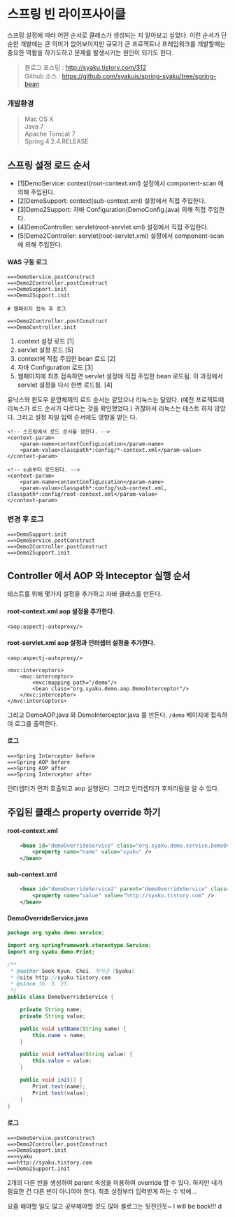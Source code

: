 # 스프링 빈 라이프사이클

스프링 설정에 따라 어떤 순서로 클래스가 생성되는 지 알아보고 싶었다.
이런 순서가 단순한 개발에는 큰 의미가 없어보이지만 규모가 큰 프로젝트나 프레임워크를 개발할때는 중요한 역활을 하기도하고 문제를 발생시키는 원인이 되기도 한다.

> 블로그 포스팅 : http://syaku.tistory.com/312  
Github 소스 : https://github.com/syakuis/spring-syaku/tree/spring-bean


### 개발환경

> Mac OS X  
Java 7  
Apache Tomcat 7  
Spring 4.2.4.RELEASE  

## 스프링 설정 로드 순서

- [1]DemoService: context(root-context.xml) 설정에서 component-scan 에 의해 주입된다.
- [2]DemoSupport: context(sub-context.xml) 설정에서 직접 주입한다.
- [3]Demo2Support: 자바 Configuration(DemoConfig.java) 의해 직접 주입한다.
- [4]DemoController: servlet(root-servlet.xml) 설정에서 직접 주입한다.
- [5]Demo2Controller: servlet(root-servlet.xml) 설정에서  component-scan 에 의해 주입된다.

#### WAS 구동 로그

```
==>DemoService.postConstruct
==>Demo2Controller.postConstruct
==>DemoSupport.init
==>Demo2Support.init

# 웹페이지 접속 후 로그

==>Demo2Controller.postConstruct
==>DemoController.init
```

1. context 설정 로드 [1]
2. servlet 설정 로드 [5]
3. context에 직접 주입한 bean 로드 [2]
4. 자바 Configuration 로드 [3]
4. 웹페이지에 최초 접속하면 servlet 설정에 직접 주입한 bean 로드됨. 이 과정에서 servlet 설정을 다시 한번 로드됨. [4]

유닉스와 윈도우 운영체제의 로드 순서는 같았으나 리눅스는 달랐다. (예전 프로젝트때 리눅스가 로드 순서가 다르다는 것을 확인했었다.) 귀찮아서 리눅스는 테스트 하지 않았다. 그리고 설정 파일 입력 순서에도 영향을 받는 다.

```
<!-- 스프링에서 로드 순서를 정한다. -->
<context-param>
	<param-name>contextConfigLocation</param-name>
	<param-value>classpath*:config/*-context.xml</param-value>
</context-param>

<!-- sub부터 로드된다. -->
<context-param>
	<param-name>contextConfigLocation</param-name>
	<param-value>classpath*:config/sub-context.xml, classpath*:config/root-context.xml</param-value>
</context-param>
```

### 변경 후 로그

```
==>DemoSupport.init
==>DemoService.postConstruct
==>Demo2Controller.postConstruct
==>Demo2Support.init
```

## Controller 에서 AOP 와 Inteceptor 실행 순서

테스트를 위해 몇가지 설정을 추가하고 자바 클래스를 만든다.

#### root-context.xml aop 설정을 추가한다.

```
<aop:aspectj-autoproxy/>
```

#### root-servlet.xml aop 설정과 인터셉터 설정을 추가한다.

```
<aop:aspectj-autoproxy/>

<mvc:interceptors>
	<mvc:interceptor>
		<mvc:mapping path="/demo"/>
		<bean class="org.syaku.demo.aop.DemoInterceptor"/>
	</mvc:interceptor>
</mvc:interceptors>
```

그리고 DemoAOP.java 와 DemoInterceptor.java 를 만든다.
`/demo` 페이지에 접속하여 로그를 출력한다.

#### 로그

```
==>Spring Interceptor before
==>Spring AOP before
==>Spring AOP after
==>Spring Interceptor after
```

인터셉터가 먼저 호츨되고 aop 실행된다. 그리고 인터셉터가 후처리됨을 알 수 있다.


## 주입된 클래스 property override 하기


#### root-context.xml

```xml
	<bean id="demoOverrideService" class="org.syaku.demo.service.DemoOverrideService">
		<property name="name" value="syaku" />
	</bean>
```

#### sub-context.xml

```xml
	<bean id="demoOverrideService2" parent="demoOverrideService" class="org.syaku.demo.service.DemoOverrideService" init-method="init">
		<property name="value" value="http://syaku.tistory.com" />
	</bean>
```

#### DemoOverrideService.java

```java
package org.syaku.demo.service;

import org.springframework.stereotype.Service;
import org.syaku.demo.Print;

/**
 * @author Seok Kyun. Choi. 최석균 (Syaku)
 * @site http://syaku.tistory.com
 * @since 16. 3. 25.
 */
public class DemoOverrideService {

	private String name;
	private String value;

	public void setName(String name) {
		this.name = name;
	}

	public void setValue(String value) {
		this.value = value;
	}

	public void init() {
		Print.text(name);
		Print.text(value);
	}
}

```

#### 로그

```
==>DemoService.postConstruct
==>Demo2Controller.postConstruct
==>DemoSupport.init
==>syaku
==>http://syaku.tistory.com
==>Demo2Support.init
```

2개의 다른 빈을 생성하여 parent 속성을 이용하여 override 할 수 있다. 하지만 내가 필요한 건 다른 빈이 아니여야 한다. 최초 설정부터 입력받게 하는 수 밖에...

요즘 해야할 일도 많고 공부해야할 것도 많아 블로그는 뒷전인듯~ I will be back!!! d



